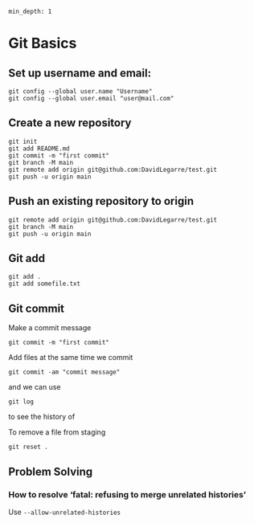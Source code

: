 ```toc
min_depth: 1
```

# Git Basics

## Set up username and email:
```
git config --global user.name "Username"
git config --global user.email "user@mail.com"
```

## Create a new repository

```
git init
git add README.md
git commit -m "first commit"
git branch -M main
git remote add origin git@github.com:DavidLegarre/test.git
git push -u origin main
```

## Push an existing repository to origin

```
git remote add origin git@github.com:DavidLegarre/test.git
git branch -M main
git push -u origin main
```

## Git add

```
git add .
git add somefile.txt
```

## Git commit

Make a commit message

```
git commit -m "first commit"
```

Add files at the same time we commit

```
git commit -am "commit message"
```

and we can use 

```
git log
```

to see the history of 

To remove a file from staging
```
git reset .
```

## Problem Solving

### How to resolve ‘fatal: refusing to merge unrelated histories’

Use `--allow-unrelated-histories`